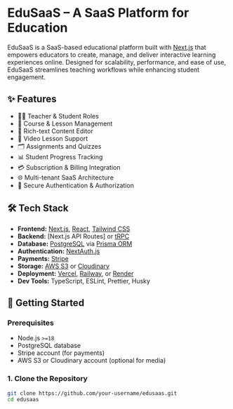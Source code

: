# EduSaaS – A SaaS Platform for Education

EduSaaS is a SaaS-based educational platform built with [Next.js](https://nextjs.org/) that empowers educators to create, manage, and deliver interactive learning experiences online. Designed for scalability, performance, and ease of use, EduSaaS streamlines teaching workflows while enhancing student engagement.

## ✨ Features

- 🧑‍🏫 Teacher & Student Roles  
- 🧩 Course & Lesson Management  
- 📝 Rich-text Content Editor  
- 🎥 Video Lesson Support  
- 🗂️ Assignments and Quizzes  
- 📊 Student Progress Tracking  
- 💳 Subscription & Billing Integration  
- 🌐 Multi-tenant SaaS Architecture  
- 🔐 Secure Authentication & Authorization  

## 🛠️ Tech Stack

- **Frontend:** [Next.js](https://nextjs.org/), [React](https://react.dev/), [Tailwind CSS](https://tailwindcss.com/)
- **Backend:** [Next.js API Routes] or [tRPC](https://trpc.io/)
- **Database:** [PostgreSQL](https://www.postgresql.org/) via [Prisma ORM](https://www.prisma.io/)
- **Authentication:** [NextAuth.js](https://next-auth.js.org/)
- **Payments:** [Stripe](https://stripe.com/)
- **Storage:** [AWS S3](https://aws.amazon.com/s3/) or [Cloudinary](https://cloudinary.com/)
- **Deployment:** [Vercel](https://vercel.com/), [Railway](https://railway.app/), or [Render](https://render.com/)
- **Dev Tools:** TypeScript, ESLint, Prettier, Husky

## 🚀 Getting Started

### Prerequisites

- Node.js `>=18`
- PostgreSQL database
- Stripe account (for payments)
- AWS S3 or Cloudinary account (optional for media)

### 1. Clone the Repository

```bash
git clone https://github.com/your-username/edusaas.git
cd edusaas
